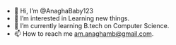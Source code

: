 - 👋 Hi, I’m @AnaghaBaby123
- 👀 I’m interested in Learning new things.
- 🌱 I’m currently learning B.tech on Computer Science.
- 📫 How to reach me am.anaghamb@gmail.com.

<!---
AnaghaBaby123/AnaghaBaby123 is a ✨ special ✨ repository because its `README.md` (this file) appears on your GitHub profile.
You can click the Preview link to take a look at your changes.
--->
